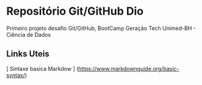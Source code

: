# Repositório Git/GitHub Dio
Primeiro projeto desafio Git/GitHub, BootCamp Geração Tech Unimed-BH - Ciência de Dados


## Links Uteis
 [ Sintaxe basica Markdow ] (https://www.markdownguide.org/basic-syntax/)

